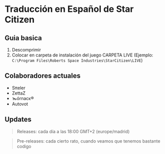 # Traducción en Español de Star Citizen

## Guia basica

1) Descomprimir
2) Colocar en carpeta de instalación del juego CARPETA LIVE (Ejemplo: `C:\Program Files\Roberts Space Industries\StarCitizen\LIVE`)

## Colaboradores actuales

* Sπeler
* ZettaZ
* 𐒝órnacκ®
* Autovot

## Updates

>Releases: cada día a las 18:00 GMT+2 (europe/madrid)

>Pre-releases: cada cierto rato, cuando veamos que tenemos bastante codigo

